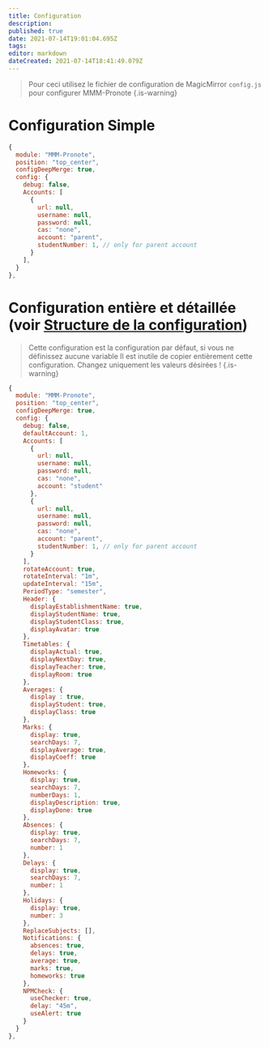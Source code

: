 ```yaml
---
title: Configuration
description: 
published: true
date: 2021-07-14T19:01:04.695Z
tags: 
editor: markdown
dateCreated: 2021-07-14T18:41:49.079Z
---
```


> Pour ceci utilisez le fichier de configuration de MagicMirror `config.js` pour configurer MMM-Pronote
{.is-warning}


# Configuration Simple
```js
{
  module: "MMM-Pronote",
  position: "top_center",
  configDeepMerge: true,
  config: {
    debug: false,
    Accounts: [
      {
        url: null,
        username: null,
        password: null,
        cas: "none",
        account: "parent",
        studentNumber: 1, // only for parent account
      }
    ],
  }
},
```

# Configuration entière et détaillée (voir [Structure de la configuration](/fr/MMM-Pronote/ConfigurationStructure))

> Cette configuration est la configuration par défaut, si vous ne définissez aucune variable
> Il est inutile de copier entièrement cette configuration.
> Changez uniquement les valeurs désirées !
{.is-warning}


```js
{
  module: "MMM-Pronote",
  position: "top_center",
  configDeepMerge: true,
  config: {
    debug: false,
    defaultAccount: 1,
    Accounts: [
      {
        url: null,
        username: null,
        password: null,
        cas: "none",
        account: "student"
      },
      {
        url: null,
        username: null,
        password: null,
        cas: "none",
        account: "parent",
        studentNumber: 1, // only for parent account
      }
    ],
    rotateAccount: true,
    rotateInterval: "1m",
    updateInterval: "15m",
    PeriodType: "semester",
    Header: {
      displayEstablishmentName: true,
      displayStudentName: true,
      displayStudentClass: true,
      displayAvatar: true
    },
    Timetables: {
      displayActual: true,
      displayNextDay: true,
      displayTeacher: true,
      displayRoom: true
    },
    Averages: {
      display : true,
      displayStudent: true,
      displayClass: true
    },
    Marks: {
      display: true,
      searchDays: 7,
      displayAverage: true,
      displayCoeff: true
    },
    Homeworks: {
      display: true,
      searchDays: 7,
      numberDays: 1,
      displayDescription: true,
      displayDone: true
    },
    Absences: {
      display: true,
      searchDays: 7,
      number: 1
    },
    Delays: {
      display: true,
      searchDays: 7,
      number: 1
    },
    Holidays: {
      display: true,
      number: 3
    },
    ReplaceSubjects: [],
    Notifications: {
      absences: true,
      delays: true,
      average: true,
      marks: true,
      homeworks: true
    },
    NPMCheck: {
      useChecker: true,
      delay: "45m",
      useAlert: true
    }
  }
},